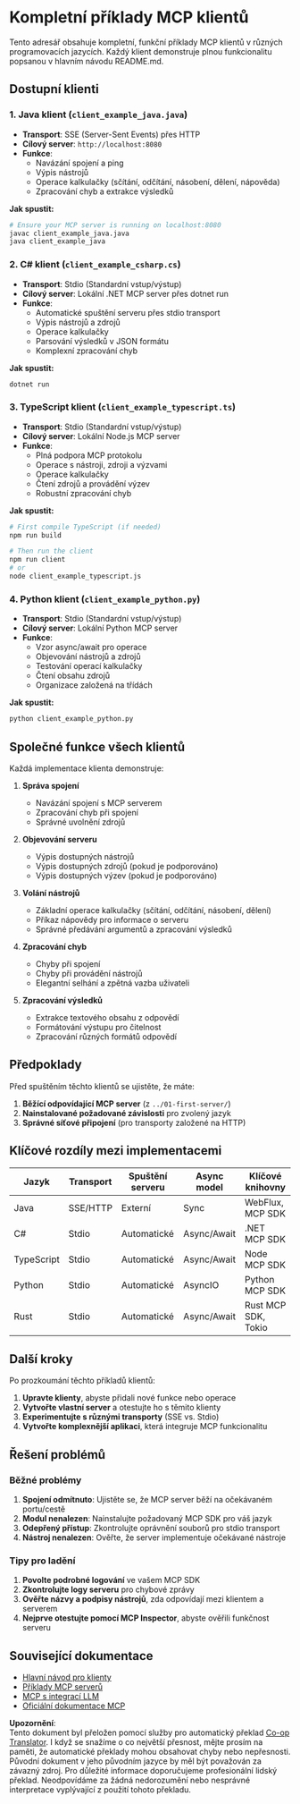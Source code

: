 <!--
CO_OP_TRANSLATOR_METADATA:
{
  "original_hash": "8358c13b5b6877e475674697cdc1a904",
  "translation_date": "2025-08-18T15:14:25+00:00",
  "source_file": "03-GettingStarted/02-client/complete_examples.md",
  "language_code": "cs"
}
-->
# Kompletní příklady MCP klientů

Tento adresář obsahuje kompletní, funkční příklady MCP klientů v různých programovacích jazycích. Každý klient demonstruje plnou funkcionalitu popsanou v hlavním návodu README.md.

## Dostupní klienti

### 1. Java klient (`client_example_java.java`)

- **Transport**: SSE (Server-Sent Events) přes HTTP
- **Cílový server**: `http://localhost:8080`
- **Funkce**:
  - Navázání spojení a ping
  - Výpis nástrojů
  - Operace kalkulačky (sčítání, odčítání, násobení, dělení, nápověda)
  - Zpracování chyb a extrakce výsledků

**Jak spustit:**

```bash
# Ensure your MCP server is running on localhost:8080
javac client_example_java.java
java client_example_java
```

### 2. C# klient (`client_example_csharp.cs`)

- **Transport**: Stdio (Standardní vstup/výstup)
- **Cílový server**: Lokální .NET MCP server přes dotnet run
- **Funkce**:
  - Automatické spuštění serveru přes stdio transport
  - Výpis nástrojů a zdrojů
  - Operace kalkulačky
  - Parsování výsledků v JSON formátu
  - Komplexní zpracování chyb

**Jak spustit:**

```bash
dotnet run
```

### 3. TypeScript klient (`client_example_typescript.ts`)

- **Transport**: Stdio (Standardní vstup/výstup)
- **Cílový server**: Lokální Node.js MCP server
- **Funkce**:
  - Plná podpora MCP protokolu
  - Operace s nástroji, zdroji a výzvami
  - Operace kalkulačky
  - Čtení zdrojů a provádění výzev
  - Robustní zpracování chyb

**Jak spustit:**

```bash
# First compile TypeScript (if needed)
npm run build

# Then run the client
npm run client
# or
node client_example_typescript.js
```

### 4. Python klient (`client_example_python.py`)

- **Transport**: Stdio (Standardní vstup/výstup)  
- **Cílový server**: Lokální Python MCP server
- **Funkce**:
  - Vzor async/await pro operace
  - Objevování nástrojů a zdrojů
  - Testování operací kalkulačky
  - Čtení obsahu zdrojů
  - Organizace založená na třídách

**Jak spustit:**

```bash
python client_example_python.py
```

## Společné funkce všech klientů

Každá implementace klienta demonstruje:

1. **Správa spojení**
   - Navázání spojení s MCP serverem
   - Zpracování chyb při spojení
   - Správné uvolnění zdrojů

2. **Objevování serveru**
   - Výpis dostupných nástrojů
   - Výpis dostupných zdrojů (pokud je podporováno)
   - Výpis dostupných výzev (pokud je podporováno)

3. **Volání nástrojů**
   - Základní operace kalkulačky (sčítání, odčítání, násobení, dělení)
   - Příkaz nápovědy pro informace o serveru
   - Správné předávání argumentů a zpracování výsledků

4. **Zpracování chyb**
   - Chyby při spojení
   - Chyby při provádění nástrojů
   - Elegantní selhání a zpětná vazba uživateli

5. **Zpracování výsledků**
   - Extrakce textového obsahu z odpovědí
   - Formátování výstupu pro čitelnost
   - Zpracování různých formátů odpovědí

## Předpoklady

Před spuštěním těchto klientů se ujistěte, že máte:

1. **Běžící odpovídající MCP server** (z `../01-first-server/`)
2. **Nainstalované požadované závislosti** pro zvolený jazyk
3. **Správné síťové připojení** (pro transporty založené na HTTP)

## Klíčové rozdíly mezi implementacemi

| Jazyk      | Transport | Spuštění serveru | Async model | Klíčové knihovny       |
|------------|-----------|------------------|-------------|------------------------|
| Java       | SSE/HTTP  | Externí          | Sync        | WebFlux, MCP SDK       |
| C#         | Stdio     | Automatické      | Async/Await | .NET MCP SDK           |
| TypeScript | Stdio     | Automatické      | Async/Await | Node MCP SDK           |
| Python     | Stdio     | Automatické      | AsyncIO     | Python MCP SDK         |
| Rust       | Stdio     | Automatické      | Async/Await | Rust MCP SDK, Tokio    |

## Další kroky

Po prozkoumání těchto příkladů klientů:

1. **Upravte klienty**, abyste přidali nové funkce nebo operace
2. **Vytvořte vlastní server** a otestujte ho s těmito klienty
3. **Experimentujte s různými transporty** (SSE vs. Stdio)
4. **Vytvořte komplexnější aplikaci**, která integruje MCP funkcionalitu

## Řešení problémů

### Běžné problémy

1. **Spojení odmítnuto**: Ujistěte se, že MCP server běží na očekávaném portu/cestě
2. **Modul nenalezen**: Nainstalujte požadovaný MCP SDK pro váš jazyk
3. **Odepřený přístup**: Zkontrolujte oprávnění souborů pro stdio transport
4. **Nástroj nenalezen**: Ověřte, že server implementuje očekávané nástroje

### Tipy pro ladění

1. **Povolte podrobné logování** ve vašem MCP SDK
2. **Zkontrolujte logy serveru** pro chybové zprávy
3. **Ověřte názvy a podpisy nástrojů**, zda odpovídají mezi klientem a serverem
4. **Nejprve otestujte pomocí MCP Inspector**, abyste ověřili funkčnost serveru

## Související dokumentace

- [Hlavní návod pro klienty](./README.md)
- [Příklady MCP serverů](../../../../03-GettingStarted/01-first-server)
- [MCP s integrací LLM](../../../../03-GettingStarted/03-llm-client)
- [Oficiální dokumentace MCP](https://modelcontextprotocol.io/)

**Upozornění**:  
Tento dokument byl přeložen pomocí služby pro automatický překlad [Co-op Translator](https://github.com/Azure/co-op-translator). I když se snažíme o co největší přesnost, mějte prosím na paměti, že automatické překlady mohou obsahovat chyby nebo nepřesnosti. Původní dokument v jeho původním jazyce by měl být považován za závazný zdroj. Pro důležité informace doporučujeme profesionální lidský překlad. Neodpovídáme za žádná nedorozumění nebo nesprávné interpretace vyplývající z použití tohoto překladu.